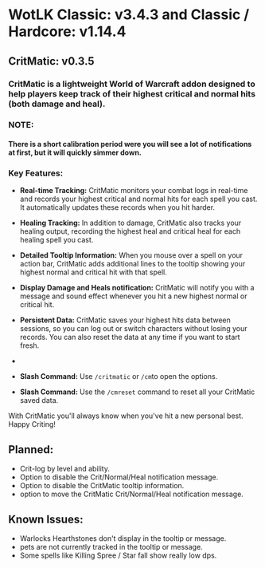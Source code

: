 # WotLK Classic: v3.4.3  and Classic / Hardcore: v1.14.4

## CritMatic: v0.3.5

### CritMatic is a lightweight World of Warcraft addon designed to help players keep track of their highest critical and normal hits (both damage and heal).

### NOTE:

#### There is a short calibration period were you will see a lot of notifications at first, but it will quickly simmer down.

### Key Features:

- **Real-time Tracking:** CritMatic monitors your combat logs in real-time and records your highest critical and normal
  hits for each spell you cast. It automatically updates these records when you hit harder.
- **Healing Tracking:** In addition to damage, CritMatic also tracks your healing output, recording the highest heal and
  critical heal for each healing spell you cast.

- **Detailed Tooltip Information:** When you mouse over a spell on your action bar, CritMatic adds additional lines to
  the tooltip showing your highest normal and critical hit with that spell.

- **Display Damage and Heals notification:** CritMatic will notify you with a message and sound effect whenever you hit
  a new highest
  normal or critical hit.

- **Persistent Data:** CritMatic saves your highest hits data between sessions, so you can log out or switch characters
  without losing your records. You can also reset the data at any time if you want to start fresh.
-
- **Slash Command:** Use  `/critmatic` or `/cm`to open the options.
- **Slash Command:** Use the `/cmreset` command to reset all your CritMatic saved data.

With CritMatic you'll always know when you've hit a new personal best. Happy Criting!

## Planned:

- Crit-log by level and ability.
- Option to disable the Crit/Normal/Heal notification message.
- Option to disable the CritMatic tooltip information.
- option to move the CritMatic Crit/Normal/Heal notification message.

## Known Issues:

- Warlocks Hearthstones don't display in the tooltip or message.
- pets are not currently tracked in the tooltip or message.
- Some spells like Killing Spree / Star fall show really low dps.



